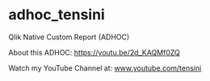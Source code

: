 # adhoc_tensini
Qlik Native Custom Report (ADHOC)

About this ADHOC: https://youtu.be/2d_KAQMf0ZQ

Watch my YouTube Channel at: www.youtube.com/tensini
